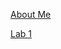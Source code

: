 
[About Me](https://shootingdarts.github.io/cse15l-lab-reports/AboutMe.html)

[Lab 1](https://shootingdarts.github.io/cse15l-lab-reports/lab-report-1-week-2.html)

